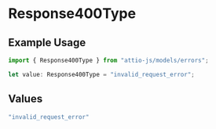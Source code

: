 # Response400Type

## Example Usage

```typescript
import { Response400Type } from "attio-js/models/errors";

let value: Response400Type = "invalid_request_error";
```

## Values

```typescript
"invalid_request_error"
```
